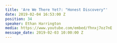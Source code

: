 ```yaml
---
title: 'Are We There Yet?: "Honest Discovery"'
date: 2019-02-04 16:53:00 Z
position: 34
speaker: Ethan Harrington
media: https://www.youtube.com/embed/fhnxj7oz7nE
message_date: 2019-02-03 10:00:00 Z
---
```


